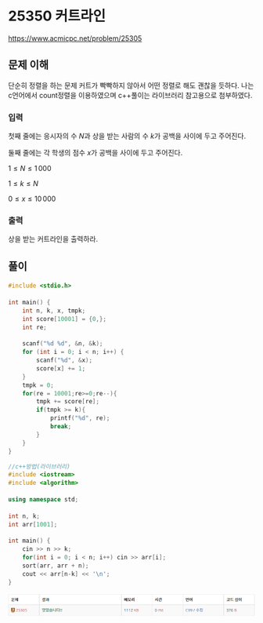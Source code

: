 # 25350 커트라인

https://www.acmicpc.net/problem/25305

## 문제 이해

단순히 정렬을 하는 문제 커트가 빡빡하지 않아서 어떤 정렬로 해도 괜찮을 듯하다.
나는 c언어에서 count정렬을 이용하였으며
c++풀이는 라이브러리 참고용으로 첨부하였다.

### 입력

첫째 줄에는 응시자의 수
$N$과 상을 받는 사람의 수
$k$가 공백을 사이에 두고 주어진다.

둘째 줄에는 각 학생의 점수
$x$가 공백을 사이에 두고 주어진다.

$1 ≤ N ≤ 1\,000$

$1 ≤ k ≤ N$

$0 ≤ x ≤ 10\,000$

### 출력

상을 받는 커트라인을 출력하라.

## 풀이

```c
#include <stdio.h>

int main() {
    int n, k, x, tmpk;
    int score[10001] = {0,};
    int re;

    scanf("%d %d", &n, &k);
    for (int i = 0; i < n; i++) {
        scanf("%d", &x);
        score[x] += 1;
    }
    tmpk = 0;
    for(re = 10001;re>=0;re--){
        tmpk += score[re];
        if(tmpk >= k){
            printf("%d", re);
            break;
        }
    }
}
```

```c++
//c++방법(라이브러리)
#include <iostream>
#include <algorithm>

using namespace std;

int n, k;
int arr[1001];

int main() {
    cin >> n >> k;
    for(int i = 0; i < n; i++) cin >> arr[i];
    sort(arr, arr + n);
    cout << arr[n-k] << '\n';
}
```

![img.png](25305_c.png)